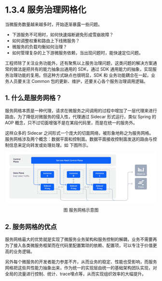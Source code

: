 # 1.3.4 服务治理网格化

当微服务数量越来越多时，开始逐渐暴露一些问题。

- 下游服务不可用时，如何快速熔断避免形成雪崩故障？
- 如何调整权重和路由上下线微服务？
- 微服务的负载均衡如何治理？
- 如何管理复杂的上下游微服务依赖，当出现问题时，能快速定位问题。

工程师除了关注业务功能外，还有聚焦以上服务治理问题，这类问题的解决方案通常的做法是把共有的能力抽象出通用的 SDK，通过 SDK 通用能力的抽象，实现服务治理功能的复用。但这种方式缺点也很明显，SDK 和 业务功能耦合在一起，业务人员要关注 Common 包的更新、维护，还要关心各个服务治理调用逻辑。

## 1. 什么是服务网格？

服务网格本质是一种代理，请求在微服务之间调用的过程中增加了一层代理来进行路由，为了降低对微服务的侵入性，代理通过 Sidecar 形式运行，类似 Spring 的 AOP 概念，只不过切面增强不是在某段代码里，而是在统一的服务外。

这样众多的 Sidecar 之间形式一个庞大的切面网络，被形象地称之为服务网格。服务网格涉及两个概念：数据平面和控制面。数据平面接收控制面发送的路由与控制信息来定向转发或处理处理。如 下图所示。

<div  align="center">
	<img src="../assets/servicemesh.jpeg" width = "600"  align=center />
	<p>图 服务网格示意图</p>
</div>

## 2. 服务网格的优点

服务网格最大的优势就是实现了微服务业务架构和服务控制的解耦，业务不需要再为了接入各类微服务框架而在代码里配置繁琐的依赖、配置项，可以专注于价值更高的业务逻辑。

另外每个微服务的开发者能力参差不齐，从而业务的稳定、性能也受影响，而服务网格把这些共性能力抽象出来，作为统一的实现层由统一的基础架构团队实现，对全局的流量进行控制、统计、trace埋点等，从而实现组织效率的大幅提升。